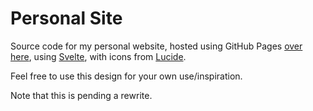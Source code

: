 # Personal Site

Source code for my personal website, hosted using GitHub Pages [over here](https://clementtsang.github.io/), using [Svelte](https://svelte.dev/), with icons from [Lucide](https://lucide.dev/).

Feel free to use this design for your own use/inspiration.

Note that this is pending a rewrite.

